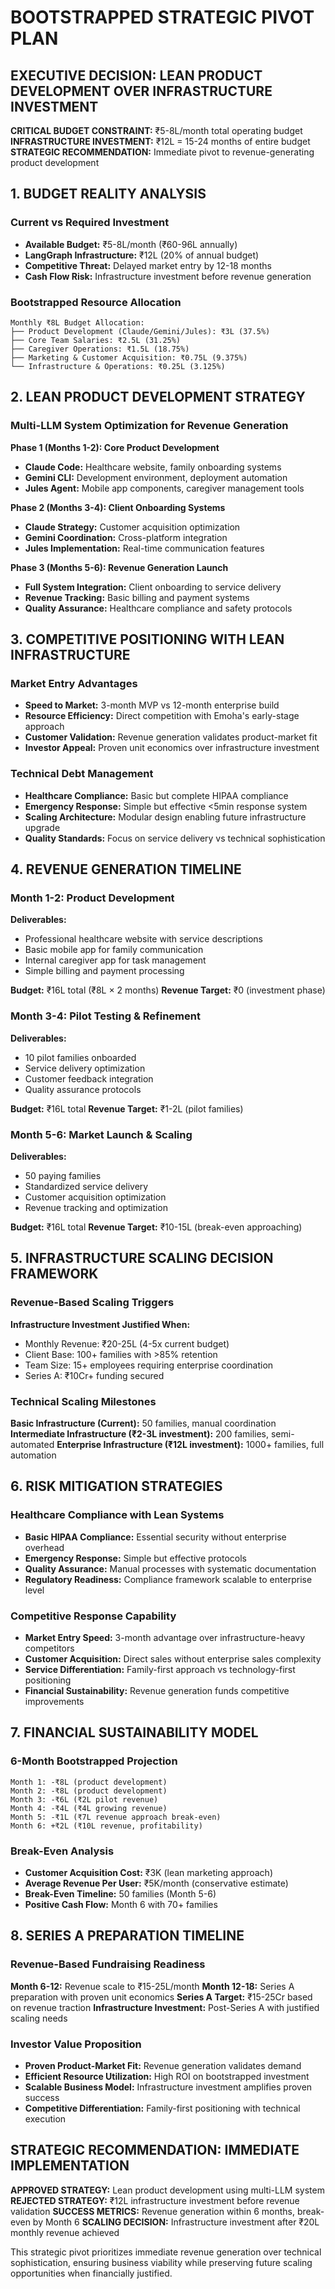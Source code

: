 # BOOTSTRAPPED STRATEGIC PIVOT PLAN

## EXECUTIVE DECISION: LEAN PRODUCT DEVELOPMENT OVER INFRASTRUCTURE INVESTMENT

**CRITICAL BUDGET CONSTRAINT:** ₹5-8L/month total operating budget
**INFRASTRUCTURE INVESTMENT:** ₹12L = 15-24 months of entire budget
**STRATEGIC RECOMMENDATION:** Immediate pivot to revenue-generating product development

## 1. BUDGET REALITY ANALYSIS

### Current vs Required Investment
- **Available Budget:** ₹5-8L/month (₹60-96L annually)
- **LangGraph Infrastructure:** ₹12L (20% of annual budget)
- **Competitive Threat:** Delayed market entry by 12-18 months
- **Cash Flow Risk:** Infrastructure investment before revenue generation

### Bootstrapped Resource Allocation
```
Monthly ₹8L Budget Allocation:
├── Product Development (Claude/Gemini/Jules): ₹3L (37.5%)
├── Core Team Salaries: ₹2.5L (31.25%)
├── Caregiver Operations: ₹1.5L (18.75%)
├── Marketing & Customer Acquisition: ₹0.75L (9.375%)
└── Infrastructure & Operations: ₹0.25L (3.125%)
```

## 2. LEAN PRODUCT DEVELOPMENT STRATEGY

### Multi-LLM System Optimization for Revenue Generation
**Phase 1 (Months 1-2): Core Product Development**
- **Claude Code:** Healthcare website, family onboarding systems
- **Gemini CLI:** Development environment, deployment automation
- **Jules Agent:** Mobile app components, caregiver management tools

**Phase 2 (Months 3-4): Client Onboarding Systems**
- **Claude Strategy:** Customer acquisition optimization
- **Gemini Coordination:** Cross-platform integration
- **Jules Implementation:** Real-time communication features

**Phase 3 (Months 5-6): Revenue Generation Launch**
- **Full System Integration:** Client onboarding to service delivery
- **Revenue Tracking:** Basic billing and payment systems
- **Quality Assurance:** Healthcare compliance and safety protocols

## 3. COMPETITIVE POSITIONING WITH LEAN INFRASTRUCTURE

### Market Entry Advantages
- **Speed to Market:** 3-month MVP vs 12-month enterprise build
- **Resource Efficiency:** Direct competition with Emoha's early-stage approach
- **Customer Validation:** Revenue generation validates product-market fit
- **Investor Appeal:** Proven unit economics over infrastructure investment

### Technical Debt Management
- **Healthcare Compliance:** Basic but complete HIPAA compliance
- **Emergency Response:** Simple but effective <5min response system
- **Scaling Architecture:** Modular design enabling future infrastructure upgrade
- **Quality Standards:** Focus on service delivery vs technical sophistication

## 4. REVENUE GENERATION TIMELINE

### Month 1-2: Product Development
**Deliverables:**
- Professional healthcare website with service descriptions
- Basic mobile app for family communication
- Internal caregiver app for task management
- Simple billing and payment processing

**Budget:** ₹16L total (₹8L × 2 months)
**Revenue Target:** ₹0 (investment phase)

### Month 3-4: Pilot Testing & Refinement
**Deliverables:**
- 10 pilot families onboarded
- Service delivery optimization
- Customer feedback integration
- Quality assurance protocols

**Budget:** ₹16L total
**Revenue Target:** ₹1-2L (pilot families)

### Month 5-6: Market Launch & Scaling
**Deliverables:**
- 50 paying families
- Standardized service delivery
- Customer acquisition optimization
- Revenue tracking and optimization

**Budget:** ₹16L total
**Revenue Target:** ₹10-15L (break-even approaching)

## 5. INFRASTRUCTURE SCALING DECISION FRAMEWORK

### Revenue-Based Scaling Triggers
**Infrastructure Investment Justified When:**
- Monthly Revenue: ₹20-25L (4-5x current budget)
- Client Base: 100+ families with >85% retention
- Team Size: 15+ employees requiring enterprise coordination
- Series A: ₹10Cr+ funding secured

### Technical Scaling Milestones
**Basic Infrastructure (Current):** 50 families, manual coordination
**Intermediate Infrastructure (₹2-3L investment):** 200 families, semi-automated
**Enterprise Infrastructure (₹12L investment):** 1000+ families, full automation

## 6. RISK MITIGATION STRATEGIES

### Healthcare Compliance with Lean Systems
- **Basic HIPAA Compliance:** Essential security without enterprise overhead
- **Emergency Response:** Simple but effective protocols
- **Quality Assurance:** Manual processes with systematic documentation
- **Regulatory Readiness:** Compliance framework scalable to enterprise level

### Competitive Response Capability
- **Market Entry Speed:** 3-month advantage over infrastructure-heavy competitors
- **Customer Acquisition:** Direct sales without enterprise sales complexity
- **Service Differentiation:** Family-first approach vs technology-first positioning
- **Financial Sustainability:** Revenue generation funds competitive improvements

## 7. FINANCIAL SUSTAINABILITY MODEL

### 6-Month Bootstrapped Projection
```
Month 1: -₹8L (product development)
Month 2: -₹8L (product development)
Month 3: -₹6L (₹2L pilot revenue)
Month 4: -₹4L (₹4L growing revenue)
Month 5: -₹1L (₹7L revenue approach break-even)
Month 6: +₹2L (₹10L revenue, profitability)
```

### Break-Even Analysis
- **Customer Acquisition Cost:** ₹3K (lean marketing approach)
- **Average Revenue Per User:** ₹5K/month (conservative estimate)
- **Break-Even Timeline:** 50 families (Month 5-6)
- **Positive Cash Flow:** Month 6 with 70+ families

## 8. SERIES A PREPARATION TIMELINE

### Revenue-Based Fundraising Readiness
**Month 6-12:** Revenue scale to ₹15-25L/month
**Month 12-18:** Series A preparation with proven unit economics
**Series A Target:** ₹15-25Cr based on revenue traction
**Infrastructure Investment:** Post-Series A with justified scaling needs

### Investor Value Proposition
- **Proven Product-Market Fit:** Revenue generation validates demand
- **Efficient Resource Utilization:** High ROI on bootstrapped investment
- **Scalable Business Model:** Infrastructure investment amplifies proven success
- **Competitive Differentiation:** Family-first positioning with technical execution

## STRATEGIC RECOMMENDATION: IMMEDIATE IMPLEMENTATION

**APPROVED STRATEGY:** Lean product development using multi-LLM system
**REJECTED STRATEGY:** ₹12L infrastructure investment before revenue validation
**SUCCESS METRICS:** Revenue generation within 6 months, break-even by Month 6
**SCALING DECISION:** Infrastructure investment after ₹20L monthly revenue achieved

This strategic pivot prioritizes immediate revenue generation over technical sophistication, ensuring business viability while preserving future scaling opportunities when financially justified.